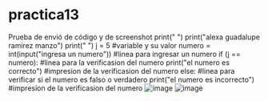 # practica13
Prueba de envió de código y de screenshot
print(" ")
print("alexa guadalupe ramirez manzo")
print(" ")
j = 5 #variable y su valor
numero = int(input("ingresa un numero")) #linea para ingresar un numero
if (j == numero): #linea para la verificasion del numero
    print("el numero es correcto") #impresion de la verificasion del numero
else: #linea para verificar si el numero es falso o verdadero
    print("el numero es incorrecto") #impresion de la verificasion del numero
![image](https://github.com/user-attachments/assets/fd8fcda0-2bf4-4009-bdfc-4385837d14fb)
![image](https://github.com/user-attachments/assets/78a8faff-fdc0-4b26-95fc-8abf97233187)

